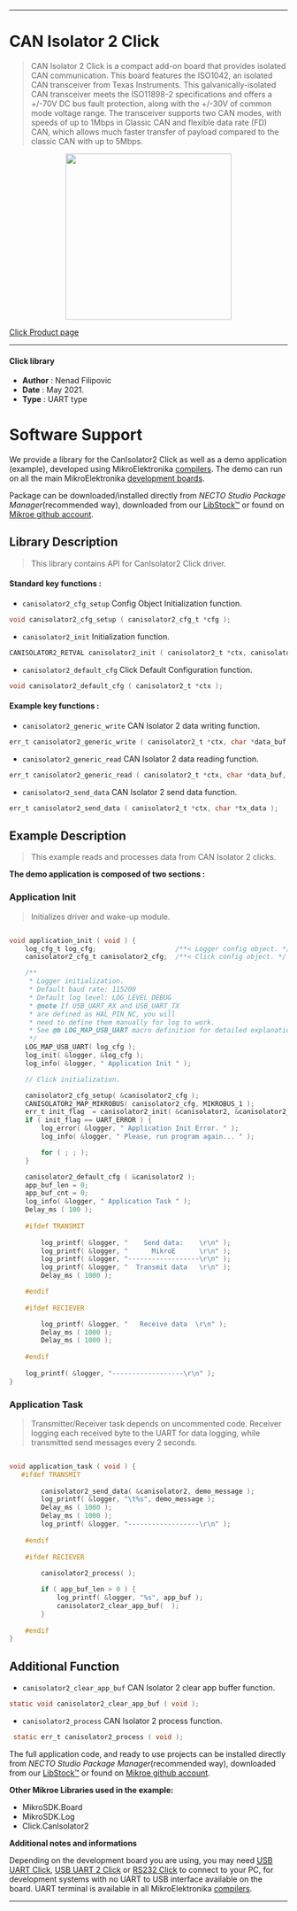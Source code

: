 
---
# CAN Isolator 2 Click

> CAN Isolator 2 Click is a compact add-on board that provides isolated CAN communication. 
> This board features the ISO1042, an isolated CAN transceiver from Texas Instruments. 
> This galvanically-isolated CAN transceiver meets the ISO11898-2 specifications 
> and offers a +/-70V DC bus fault protection, along with the +/-30V of common mode voltage range. 
> The transceiver supports two CAN modes, with speeds of up to 1Mbps in Classic CAN and flexible data rate (FD) CAN, 
> which allows much faster transfer of payload compared to the classic CAN with up to 5Mbps.

<p align="center">
  <img src="https://download.mikroe.com/images/click_for_ide/canisolator2_click.png" height=300px>
</p>

[Click Product page](https://www.mikroe.com/can-isolator-2-click)

---


#### Click library

- **Author**        : Nenad Filipovic
- **Date**          : May 2021.
- **Type**          : UART type


# Software Support

We provide a library for the CanIsolator2 Click
as well as a demo application (example), developed using MikroElektronika
[compilers](https://www.mikroe.com/necto-studio).
The demo can run on all the main MikroElektronika [development boards](https://www.mikroe.com/development-boards).

Package can be downloaded/installed directly from *NECTO Studio Package Manager*(recommended way), downloaded from our [LibStock&trade;](https://libstock.mikroe.com) or found on [Mikroe github account](https://github.com/MikroElektronika/mikrosdk_click_v2/tree/master/clicks).

## Library Description

> This library contains API for CanIsolator2 Click driver.

#### Standard key functions :

- `canisolator2_cfg_setup` Config Object Initialization function.
```c
void canisolator2_cfg_setup ( canisolator2_cfg_t *cfg );
```

- `canisolator2_init` Initialization function.
```c
CANISOLATOR2_RETVAL canisolator2_init ( canisolator2_t *ctx, canisolator2_cfg_t *cfg );
```

- `canisolator2_default_cfg` Click Default Configuration function.
```c
void canisolator2_default_cfg ( canisolator2_t *ctx );
```

#### Example key functions :

- `canisolator2_generic_write` CAN Isolator 2 data writing function.
```c
err_t canisolator2_generic_write ( canisolator2_t *ctx, char *data_buf, uint16_t len );
```

- `canisolator2_generic_read` CAN Isolator 2 data reading function.
```c
err_t canisolator2_generic_read ( canisolator2_t *ctx, char *data_buf, uint16_t max_len );
```

- `canisolator2_send_data` CAN Isolator 2 send data function.
```c
err_t canisolator2_send_data ( canisolator2_t *ctx, char *tx_data );
```

## Example Description

> This example reads and processes data from CAN Isolator 2 clicks.

**The demo application is composed of two sections :**

### Application Init

> Initializes driver and wake-up module.

```c

void application_init ( void ) {
    log_cfg_t log_cfg;                    /**< Logger config object. */
    canisolator2_cfg_t canisolator2_cfg;  /**< Click config object. */

    /** 
     * Logger initialization.
     * Default baud rate: 115200
     * Default log level: LOG_LEVEL_DEBUG
     * @note If USB_UART_RX and USB_UART_TX 
     * are defined as HAL_PIN_NC, you will 
     * need to define them manually for log to work. 
     * See @b LOG_MAP_USB_UART macro definition for detailed explanation.
     */
    LOG_MAP_USB_UART( log_cfg );
    log_init( &logger, &log_cfg );
    log_info( &logger, " Application Init " );

    // Click initialization.

    canisolator2_cfg_setup( &canisolator2_cfg );
    CANISOLATOR2_MAP_MIKROBUS( canisolator2_cfg, MIKROBUS_1 );
    err_t init_flag  = canisolator2_init( &canisolator2, &canisolator2_cfg );
    if ( init_flag == UART_ERROR ) {
        log_error( &logger, " Application Init Error. " );
        log_info( &logger, " Please, run program again... " );

        for ( ; ; );
    }

    canisolator2_default_cfg ( &canisolator2 );
    app_buf_len = 0;
    app_buf_cnt = 0;
    log_info( &logger, " Application Task " );
    Delay_ms ( 100 );
    
    #ifdef TRANSMIT
    
        log_printf( &logger, "    Send data:    \r\n" );
        log_printf( &logger, "      MikroE      \r\n" );
        log_printf( &logger, "------------------\r\n" );
        log_printf( &logger, "  Transmit data   \r\n" );
        Delay_ms ( 1000 );

    #endif
        
    #ifdef RECIEVER

        log_printf( &logger, "   Receive data  \r\n" );
        Delay_ms ( 1000 );
        Delay_ms ( 1000 );
    
    #endif
        
    log_printf( &logger, "------------------\r\n" );
}

```

### Application Task

> Transmitter/Receiver task depends on uncommented code.
> Receiver logging each received byte to the UART for data logging,
> while transmitted send messages every 2 seconds.

```c

void application_task ( void ) {
   #ifdef TRANSMIT
    
        canisolator2_send_data( &canisolator2, demo_message );
        log_printf( &logger, "\t%s", demo_message );
        Delay_ms ( 1000 );
        Delay_ms ( 1000 );
        log_printf( &logger, "------------------\r\n" );    
    
    #endif
    
    #ifdef RECIEVER
    
        canisolator2_process( );

        if ( app_buf_len > 0 ) {
            log_printf( &logger, "%s", app_buf );
            canisolator2_clear_app_buf(  );
        }
    
    #endif
}

```

## Additional Function

- `canisolator2_clear_app_buf` CAN Isolator 2 clear app buffer function.
```c
static void canisolator2_clear_app_buf ( void );
```

- `canisolator2_process` CAN Isolator 2 process function.
```c
 static err_t canisolator2_process ( void );
```

The full application code, and ready to use projects can be installed directly from *NECTO Studio Package Manager*(recommended way), downloaded from our [LibStock&trade;](https://libstock.mikroe.com) or found on [Mikroe github account](https://github.com/MikroElektronika/mikrosdk_click_v2/tree/master/clicks).

**Other Mikroe Libraries used in the example:**

- MikroSDK.Board
- MikroSDK.Log
- Click.CanIsolator2

**Additional notes and informations**

Depending on the development board you are using, you may need
[USB UART Click](https://www.mikroe.com/usb-uart-click),
[USB UART 2 Click](https://www.mikroe.com/usb-uart-2-click) or
[RS232 Click](https://www.mikroe.com/rs232-click) to connect to your PC, for
development systems with no UART to USB interface available on the board. UART
terminal is available in all MikroElektronika
[compilers](https://shop.mikroe.com/compilers).

---
